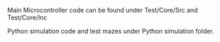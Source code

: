 Main Microcontroller code can be found under Test/Core/Src and Test/Core/Inc

Python simulation code and test mazes under Python simulation folder.
